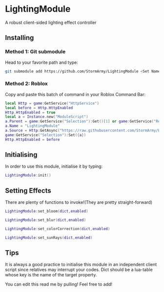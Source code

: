 # LightingModule

A robust client-sided lighting effect controller

## Installing

### Method 1: Git submodule

Head to your favorite path and type:
```bash
git submodule add https://github.com/StormArmy/LightingModule <Set Name>
```

### Method 2: Roblox

Copy and paste this batch of command in your Roblox Command Bar:

```lua
local Http = game:GetService("HttpService")
local before = Http.HttpEnabled
Http.HttpEnabled = true
local a = Instance.new("ModuleScript")
a.Parent = game:GetService("Selection"):Get()[1] or game:GetService("ReplicatedFirst")
a.Name = "LightingModule"
a.Source = Http:GetAsync("https://raw.githubusercontent.com/StormArmy/LightingModule/master/src/init.lua")
game:GetService("Selection"):Set({a})
Http.HttpEnabled = before
```

## Initialising

In order to use this module, initialise it by typing:

```lua
LightingModule:init()
```

## Setting Effects

There are plenty of functions to invoke!(They are pretty straight-forward)

```lua
LightingModule:set_bloom(dict,enabled)

LightingModule:set_blur(dict,enabled)

LightingModule:set_colorCorrection(dict,enabled)

LightingModule:set_sunRays(dict,enabled)

```

## Tips

It is always a good practice to initialise this module in an independent client script since relatives may interrupt your codes.
Dict should be a lua-table whose key is the name of the target property.

You can edit this read me by pulling! Feel free to add!
